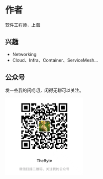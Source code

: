 # 作者

软件工程师，上海

## 兴趣

- Networking
- Cloud、Infra、Container、ServiceMesh...

## 公众号

发一些我的闲唠叨，闲得无聊可以关注。
<div  align="left">
	<img src="./assets/qrcode-v2.png" width = "250"  align=center />
</div>

<div style="display: none">

第一章《云原生》 done
第二章《极致网络》done
第三章《Linux 内核》done
第四章《负载均衡》 
第五章《分布式事务》
第六章《分布式共识》

第七章《容器编排技术》
第八章《服务网格》 done
第九章《可观测》
第十章《gitops 》

</div>